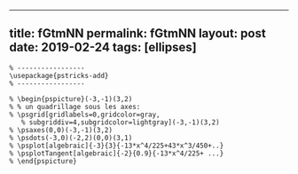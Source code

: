 ---
 title: fGtmNN
 permalink: fGtmNN
 layout: post
 date: 2019-02-24
 tags: [ellipses]
 ---

```latex% % Dans le préambule
% -----------------
\usepackage{pstricks-add}
% -----------------

% \begin{pspicture}(-3,-1)(3,2)
% % un quadrillage sous les axes:
% \psgrid[gridlabels=0,gridcolor=gray,
   % subgriddiv=4,subgridcolor=lightgray](-3,-1)(3,2)
% \psaxes(0,0)(-3,-1)(3,2)
% \psdots(-3,0)(-2,2)(0,0)(3,1)
% \psplot[algebraic]{-3}{3}{-13*x^4/225+43*x^3/450+..}
% \psplotTangent[algebraic]{-2}{0.9}{-13*x^4/225+ ...}
% \end{pspicture}
```